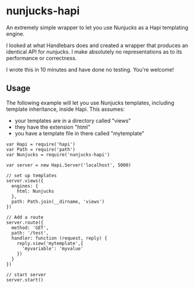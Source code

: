 # nunjucks-hapi
An extremely simple wrapper to let you use Nunjucks as a Hapi templating engine.

I looked at what Handlebars does and created a wrapper that produces an identical
API for nunjucks. I make absolutely no representations as to its performance or
correctness.

I wrote this in 10 minutes and have done no testing. You're welcome!

## Usage

The following example will let you use Nunjucks templates, including template
inheritance, inside Hapi. This assumes:

* your templates are in a directory called "views"
* they have the extension "html"
* you have a template file in there called "mytemplate"

```
var Hapi = require('hapi')
var Path = require('path')
var Nunjucks = require('nunjucks-hapi')

var server = new Hapi.Server('localhost', 5000)

// set up templates
server.views({
  engines: {
    html: Nunjucks
  },
  path: Path.join(__dirname, 'views')
})

// Add a route
server.route({
  method: 'GET',
  path: '/test',
  handler: function (request, reply) {
    reply.view('mytemplate',{
      'myvariable': 'myvalue'
    })
  }
})

// start server
server.start()
```
